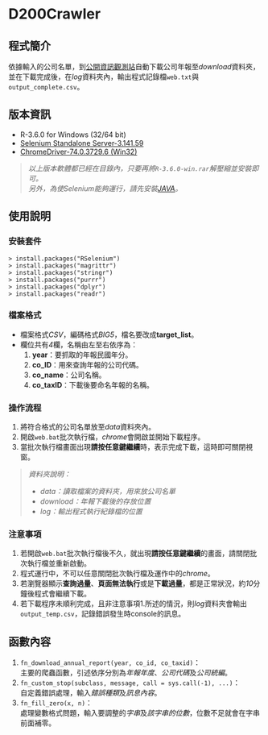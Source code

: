 # D200Crawler

## 程式簡介
依據輸入的公司名單，到[公開資訊觀測站](https://mops.twse.com.tw/mops/web/t57sb01_q5)自動下載公司年報至*download*資料夾，並在下載完成後，在*log*資料夾內，輸出程式記錄檔`web.txt`與`output_complete.csv`。

## 版本資訊
- R-3.6.0 for Windows (32/64 bit)
- [Selenium Standalone Server-3.141.59](https://bit.ly/2TlkRyu)
- [ChromeDriver-74.0.3729.6 (Win32)](https://chromedriver.storage.googleapis.com/74.0.3729.6/chromedriver_win32.zip)

>*以上版本軟體都已經在目錄內，只要再將`R-3.6.0-win.rar`解壓縮並安裝即可。*  
>*另外，為使Selenium能夠運行，請先安裝[JAVA](https://www.java.com/zh_TW/download/)。*

## 使用說明
### 安裝套件
```
> install.packages("RSelenium")
> install.packages("magrittr")
> install.packages("stringr")
> install.packages("purrr")
> install.packages("dplyr")
> install.packages("readr")
```

### 檔案格式
- 檔案格式*CSV*，編碼格式*BIG5*，檔名要改成**target_list**。
- 欄位共有*4*欄，名稱由左至右依序為：
    1. **year**：要抓取的年報民國年分。
    2. **co_ID**：用來查詢年報的公司代碼。
    3. **co_name**：公司名稱。
    4. **co_taxID**：下載後要命名年報的名稱。
    
### 操作流程
1. 將符合格式的公司名單放至*data*資料夾內。
2. 開啟`web.bat`批次執行檔，*chrome*會開啟並開始下載程序。
3. 當批次執行檔畫面出現**請按任意鍵繼續**時，表示完成下載，這時即可關閉視窗。
> *資料夾說明：*
>- *data：讀取檔案的資料夾，用來放公司名單*
>- *download：年報下載後的存放位置*
>- *log：輸出程式執行紀錄檔的位置*

### 注意事項
1. 若開啟`web.bat`批次執行檔後不久，就出現**請按任意鍵繼續**的畫面，請關閉批次執行檔並重新啟動。
2. 程式運行中，不可以任意關閉批次執行檔及運作中的*chrome*。
3. 若瀏覽器顯示**查詢過量**、**頁面無法執行**或是**下載過量**，都是正常狀況，約*10*分鐘後程式會繼續下載。
4. 若下載程序未順利完成，且非注意事項1.所述的情況，則*log*資料夾會輸出`output_temp.csv`，記錄錯誤發生時console的訊息。

## 函數內容
1. `fn_download_annual_report(year, co_id, co_taxid)`：  
    主要的爬蟲函數，引述依序分別為*年報年度*、*公司代碼*及*公司統編*。
2. `fn_custom_stop(subclass, message, call = sys.call(-1), ...)`：  
   自定義錯誤處理，輸入*錯誤種類*及*訊息內容*。
3. `fn_fill_zero(x, n)`：  
   處理變數格式問題，輸入要調整的*字串*及*該字串的位數*，位數不足就會在字串前面補零。
